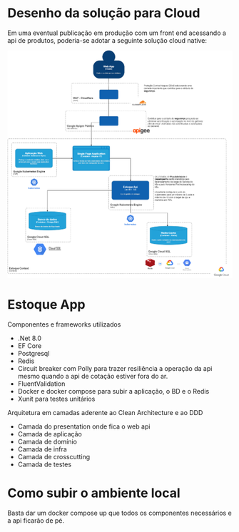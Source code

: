 # Desenho da solução para Cloud

Em uma eventual publicação em produção com um front end acessando a api de produtos, poderia-se adotar a seguinte solução cloud native:

![Alt text](Estoque.API/assets/produtosapi.drawio.png)

# Estoque App

Componentes e frameworks utilizados
- .Net 8.0
- EF Core
- Postgresql
- Redis
- Circuit breaker com Polly para trazer resiliência a operação da api mesmo quando a api de cotação estiver fora do ar.
- FluentValidation
- Docker e docker compose para subir a aplicação, o BD e o Redis
- Xunit para testes unitários 


Arquitetura em camadas aderente ao Clean Architecture e ao DDD
- Camada do presentation onde fica o web api
- Camada de aplicação
- Camada de domínio
- Camada de infra
- Camada de crosscutting
- Camada de testes

# Como subir o ambiente local
Basta dar um docker compose up que todos os componentes necessários e a api ficarão de pé.



